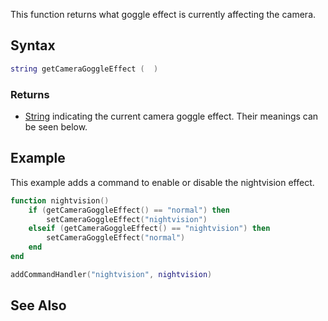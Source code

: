This function returns what goggle effect is currently affecting the camera.

Syntax
------

``` lua
string getCameraGoggleEffect (  )
```

### Returns

-   [String](/docs/string.md "wikilink") indicating the current camera goggle effect. Their meanings can be seen below.

Example
-------

This example adds a command to enable or disable the nightvision effect.

``` lua
function nightvision()
    if (getCameraGoggleEffect() == "normal") then
        setCameraGoggleEffect("nightvision")
    elseif (getCameraGoggleEffect() == "nightvision") then
        setCameraGoggleEffect("normal")
    end
end

addCommandHandler("nightvision", nightvision)
```

See Also
--------
